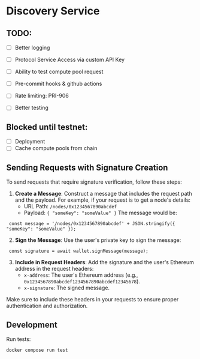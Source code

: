 # Discovery Service

## TODO:
- [ ] Better logging
- [ ] Protocol Service Access via custom API Key
- [ ] Ability to test compute pool request 
- [ ] Pre-commit hooks & github actions 

- [ ] Rate limiting: PRI-906 
- [ ] Better testing


## Blocked until testnet:
- [ ] Deployment
- [ ] Cache compute pools from chain 

## Sending Requests with Signature Creation
To send requests that require signature verification, follow these steps:

1. **Create a Message**: Construct a message that includes the request path and the payload. For example, if your request is to get a node's details:
   - URL Path: `/nodes/0x1234567890abcdef`
   - Payload: `{ "someKey": "someValue" }`
   The message would be:
  ```
   const message = '/nodes/0x1234567890abcdef' + JSON.stringify({ "someKey": "someValue" });
  ``` 

2. **Sign the Message**: Use the user's private key to sign the message:
  ``` 
   const signature = await wallet.signMessage(message);
  ``` 

3. **Include in Request Headers**: Add the signature and the user's Ethereum address in the request headers:
   - `x-address`: The user's Ethereum address (e.g., `0x1234567890abcdef1234567890abcdef12345678`).
   - `x-signature`: The signed message.

Make sure to include these headers in your requests to ensure proper authentication and authorization.

## Development
Run tests:
```
docker compose run test
```